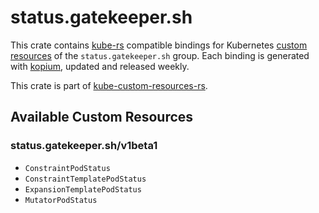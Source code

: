 <!--
SPDX-FileCopyrightText: The kube-custom-resources-rs Authors
SPDX-License-Identifier: 0BSD
 -->

# status.gatekeeper.sh

This crate contains [kube-rs](https://kube.rs/) compatible bindings for Kubernetes [custom resources](https://kubernetes.io/docs/tasks/extend-kubernetes/custom-resources/custom-resource-definitions/) of the `status.gatekeeper.sh` group. Each binding is generated with [kopium](https://github.com/kube-rs/kopium), updated and released weekly.

This crate is part of [kube-custom-resources-rs](https://github.com/metio/kube-custom-resources-rs).

## Available Custom Resources

### status.gatekeeper.sh/v1beta1
- `ConstraintPodStatus`
- `ConstraintTemplatePodStatus`
- `ExpansionTemplatePodStatus`
- `MutatorPodStatus`
